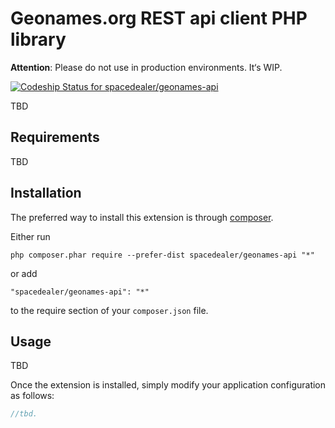 Geonames.org REST api client PHP library
========================================

**Attention**: Please do not use in production environments. It‘s WIP.

[ ![Codeship Status for spacedealer/geonames-api](https://codeship.com/projects/8d864740-55f5-0132-aaf0-0a29efabe26e/status)](https://codeship.com/projects/49421)

TBD


Requirements
------------

TBD

Installation
------------

The preferred way to install this extension is through [composer](http://getcomposer.org/download/).

Either run

```
php composer.phar require --prefer-dist spacedealer/geonames-api "*"
```

or add

```
"spacedealer/geonames-api": "*"
```

to the require section of your `composer.json` file.


Usage
-----

TBD

Once the extension is installed, simply modify your application configuration as follows:

```php
//tbd.
```
